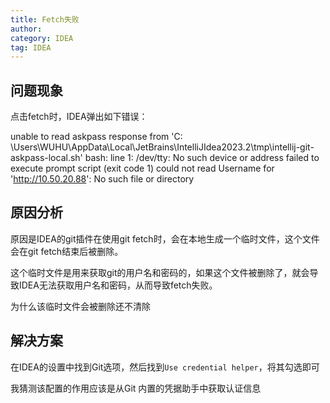 ```yaml
---
title: Fetch失败
author:
category: IDEA
tag: IDEA
---
```


## 问题现象

点击fetch时，IDEA弹出如下错误：

unable to read askpass response from 'C:
\Users\WUHU\AppData\Local\JetBrains\IntelliJIdea2023.2\tmp\intellij-git-askpass-local.sh' bash: line 1: /dev/tty: No
such
device or address failed to execute prompt script (exit code 1) could not read Username for 'http://10.50.20.88': No
such file or directory

## 原因分析

原因是IDEA的git插件在使用git fetch时，会在本地生成一个临时文件，这个文件会在git fetch结束后被删除。

这个临时文件是用来获取git的用户名和密码的，如果这个文件被删除了，就会导致IDEA无法获取用户名和密码，从而导致fetch失败。

为什么该临时文件会被删除还不清除

## 解决方案

在IDEA的设置中找到Git选项，然后找到`Use credential helper`，将其勾选即可

我猜测该配置的作用应该是从Git 内置的凭据助手中获取认证信息